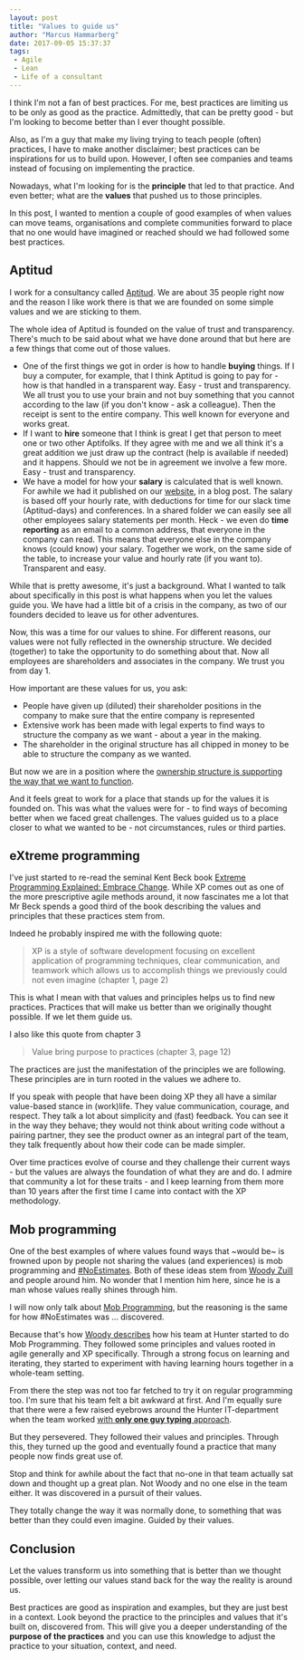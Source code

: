 ```yaml
---
layout: post
title: "Values to guide us"
author: "Marcus Hammarberg"
date: 2017-09-05 15:37:37
tags:
 - Agile
 - Lean
 - Life of a consultant
---
```


I think I'm not a fan of best practices. For me, best practices are limiting us to be only as good as the practice. Admittedly, that can be pretty good - but I'm looking to become better than I ever thought possible. 

Also, as I'm a guy that make my living trying to teach people (often) practices, I have to make another disclaimer; best practices can be inspirations for us to build upon. However, I often see companies and teams instead of focusing on implementing the practice. 

Nowadays, what I'm looking for is the **principle** that led to that practice. And even better; what are the **values** that pushed us to those principles. 

In this post, I wanted to mention a couple of good examples of when values can move teams, organisations and complete communities forward to place that no one would have imagined or reached should we had followed some best practices. 

<a name='more'></a>

## Aptitud

I work for a consultancy called [Aptitud](http://www.aptitud.se/). We are about 35 people right now and the reason I like work there is that we are founded on some simple values and we are sticking to them. 

The whole idea of Aptitud is founded on the value of trust and transparency. There's much to be said about what we have done around that but here are a few things that come out of those values. 

* One of the first things we got in order is how to handle **buying** things. If I buy a computer, for example, that I think Aptitud is going to pay for - how is that handled in a transparent way. 
  Easy - trust and transparency. We all trust you to use your brain and not buy something that you cannot according to the law (if you don't know - ask a colleague). Then the receipt is sent to the entire company. This well known for everyone and works great. 
* If I want to **hire** someone that I think is great I get that person to meet one or two other Aptifolks. If they agree with me and we all think it's a great addition we just draw up the contract (help is available if needed) and it happens. Should we not be in agreement we involve a few more. 
  Easy - trust and transparency.
* We have a model for how your **salary** is calculated that is well known. For awhile we had it published on our [website](http://www.aptitud.se), in a blog post. The salary is based off your hourly rate, with deductions for time for our slack time (Aptitud-days) and conferences. In a shared folder we can easily see all other employees salary statements per month. Heck - we even do **time reporting** as an email to a common address, that everyone in the company can read.
  This means that everyone else in the company knows (could know) your salary. Together we work, on the same side of the table, to increase your value and hourly rate (if you want to).
  Transparent and easy.

While that is pretty awesome, it's just a background. What I wanted to talk about specifically in this post is what happens when you let the values guide you. We have had a little bit of a crisis in the company, as two of our founders decided to leave us for other adventures. 

Now, this was a time for our values to shine. For different reasons, our values were not fully reflected in the ownership structure. We decided (together) to take the opportunity to do something about that. Now all employees are shareholders and associates in the company. We trust you from day 1. 

How important are these values for us, you ask:

* People have given up (diluted) their shareholder positions in the company to make sure that the entire company is represented
* Extensive work has been made with legal experts to find ways to structure the company as we want - about a year in the making.
* The shareholder in the original structure has all chipped in money to be able to structure the company as we wanted. 

But now we are in a position where the [ownership structure is supporting the way that we want to function](https://www.linkedin.com/pulse/happens-now-anders-l%C3%B6wenborg). 

And it feels great to work for a place that stands up for the values it is founded on. This was what the values were for - to find ways of becoming better when we faced great challenges.  The values guided us to a place closer to what we wanted to be - not circumstances, rules or third parties. 

## eXtreme programming

I've just started to re-read the seminal Kent Beck book [Extreme Programming Explained: Embrace Change](https://www.amazon.com/Extreme-Programming-Explained-Embrace-Change/dp/0321278658). While XP comes out as one of the more prescriptive agile methods around, it now fascinates me a lot that Mr Beck spends a good third of the book describing the values and principles that these practices stem from. 

Indeed he probably inspired me with the following quote:

> XP is a style of software development focusing on excellent application
> of programming techniques, clear communication, and teamwork
> which allows us to accomplish things we previously could not even
> imagine (chapter 1, page 2)

This is what I mean with that values and principles helps us to find new practices. Practices that will make us better than we originally thought possible. If we let them guide us.

I also like this quote from chapter 3



> Value bring purpose to practices (chapter 3, page 12)

The practices are just the manifestation of the principles we are following. These principles are in turn rooted in the values we adhere to. 

If you speak with people that have been doing XP they all have a similar value-based stance in (work)life. They value communication, courage, and respect. They talk a lot about simplicity and (fast) feedback. You can see it in the way they behave; they would not think about writing code without a pairing partner, they see the product owner as an integral part of the team, they talk frequently about how their code can be made simpler. 

Over time practices evolve of course and they challenge their current ways - but the values are always the foundation of what they are and do. I admire that community a lot for these traits - and I keep learning from them more than 10 years after the first time I came into contact with the XP methodology. 

## Mob programming

One of the best examples of where values found ways that ~would be~ is frowned upon by people not sharing the values (and experiences) is mob programming and [#NoEstimates](http://ronjeffries.com/xprog/articles/the-noestimates-movement/). Both of these ideas stem from [Woody Zuill](http://zuill.us/WoodyZuill/http://zuill.us/WoodyZuill/ ) and people around him. No wonder that I mention him here, since he is a man whose values really shines through him.

I will now only talk about [Mob Programming](http://mobprogramming.org/), but the reasoning is the same for how #NoEstimates was … discovered. 

Because that's how [Woody describes](https://vimeo.com/78854354) how his team at Hunter started to do Mob Programming. They followed some principles and values rooted in agile generally and XP specifically. Through a strong focus on learning and iterating, they started to experiment with having learning hours together in a whole-team setting. 

From there the step was not too far fetched to try it on regular programming too. I'm sure that his team felt a bit awkward at first. And I'm equally sure that there were a few raised eyebrows around the Hunter IT-department when the team worked [with **only one guy typing** approach](http://codebetter.com/marcushammarberg/2013/08/06/mob-programming/). 

But they persevered. They followed their values and principles. Through this, they turned up the good and eventually found a practice that many people now finds great use of.  

Stop and think for awhile about the fact that no-one in that team actually sat down and thought up a great plan. Not Woody and no one else in the team either. It was discovered in a pursuit of their values. 

They totally change the way it was normally done, to something that was better than they could even imagine. Guided by their values. 

## Conclusion

Let the values transform us into something that is better than we thought possible, over letting our values stand back for the way the reality is around us.

Best practices are good as inspiration and examples, but they are just best in a context. Look beyond the practice to the principles and values that it's built on, discovered from. This will give you a deeper understanding of the **purpose of the practices** and you can use this knowledge to adjust the practice to your situation, context, and need.